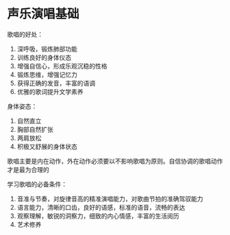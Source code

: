 # 声乐演唱基础

歌唱的好处：

1. 深呼吸，锻炼肺部功能
2. 训练良好的身体仪态
3. 增强自信心，形成乐观沉稳的性格
4. 锻炼思维，增强记忆力
5. 获得正确的发音，丰富的语调
6. 优雅的歌词提升文学素养

身体姿态：

1. 自然直立
2. 胸部自然扩张
3. 两肩放松
4. 积极又舒展的身体状态

歌唱主要是内在动作，外在动作必须要以不影响歌唱为原则。自信协调的歌唱动作才是最为合理的

学习歌唱的必备条件：

1. 音准与节奏，对旋律音高的精准演唱能力，对歌曲节拍的准确驾驭能力
2. 语言能力，清晰的口齿，良好的语感，标准的语音，流畅的表达
3. 观察理解，敏锐的洞察力，细致的内心情感，丰富的生活阅历
4. 艺术修养

